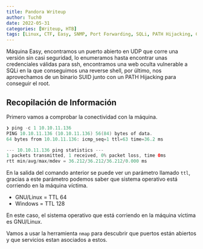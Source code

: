 ```yaml
---
title: Pandora Writeup
author: Tuch0
date: 2022-05-31
categories: [Writeup, HTB]
tags: [Linux, CTF, Easy, SNMP, Port Forwarding, SQLi, PATH Hijacking, CVE, CMS, SUID]
---
```



Máquina Easy, encontramos un puerto abierto en UDP que corre una versión sin casi seguridad, lo enumeramos hasta encontrar unas credenciales válidas para ssh, encontramos una web oculta vulnerable a SQLi en la que conseguimos una reverse shell, por último, nos aprovechamos de un binario SUID junto con un PATH Hijacking para conseguir el root.

## Recopilación de Información

Primero vamos a comprobar la conectividad con la máquina.

```java
❯ ping -c 1 10.10.11.136
PING 10.10.11.136 (10.10.11.136) 56(84) bytes of data.
64 bytes from 10.10.11.136: icmp_seq=1 ttl=63 time=36.2 ms

--- 10.10.11.136 ping statistics ---
1 packets transmitted, 1 received, 0% packet loss, time 0ms
rtt min/avg/max/mdev = 36.212/36.212/36.212/0.000 ms
```

En la salida del comando anterior se puede ver un parámetro llamado `ttl`, gracias a este parámetro podemos saber que sistema operativo está corriendo en la máquina víctima.
* GNU/Linux = TTL 64
* Windows = TTL 128

En este caso, el sistema operativo que está corriendo en la máquina víctima es GNU/Linux.

Vamos a usar la herramienta `nmap` para descubrir que puertos están abiertos y que servicios estan asociados a estos.
